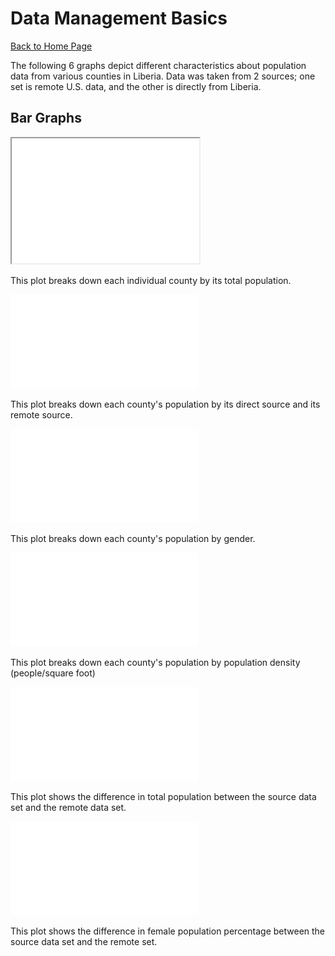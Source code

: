 # Data Management Basics

[Back to Home Page](https://jeremy-swack.github.io/wicked-problems/)

The following 6 graphs depict different characteristics about population data from various counties in Liberia. Data was taken from 2 sources; one set is remote U.S. data, and the other is directly from Liberia. 

## Bar Graphs

<iframe src="total_population.pdf" height="200" width="300"></iframe>


This plot breaks down each individual county by its total population.

![](total_population_src_rmt.pdf)

This plot breaks down each county's population by its direct source and its remote source.

![](men_women.pdf)

This plot breaks down each county's population by gender.

![](pop_density.pdf)

This plot breaks down each county's population by population density (people/square foot)

![](diff_src_rmt.pdf)

This plot shows the difference in total population between the source data set and the remote data set.

![](diff_src_rmt_female_pct.pdf)

This plot shows the difference in female population percentage between the source data set and the remote set.
